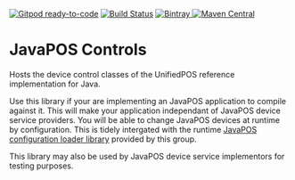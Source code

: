[![Gitpod ready-to-code](https://img.shields.io/badge/Gitpod-ready--to--code-blue?logo=gitpod)](https://gitpod.io/#https://github.com/JavaPOSWorkingGroup/javapos-controls)
[![Build Status](https://github.com/JavaPOSWorkingGroup/javapos-controls/workflows/Build/badge.svg)](https://github.com/JavaPOSWorkingGroup/javapos-controls/actions)
[ ![Bintray](https://api.bintray.com/packages/javaposworkinggroup/maven/javapos-controls/images/download.svg) ](https://bintray.com/javaposworkinggroup/maven/javapos-controls/_latestVersion)
[![Maven Central](https://maven-badges.herokuapp.com/maven-central/org.javapos/javapos-controls/badge.svg)](https://maven-badges.herokuapp.com/maven-central/org.javapos/javapos-controls/)

JavaPOS Controls
================

Hosts the device control classes of the UnifiedPOS reference implementation for Java.

Use this library if your are implementing an JavaPOS application to compile against it. This will make your application independant of JavaPOS device service providers. You will be able to change JavaPOS devices at runtime by configuration. This is tidely intergated with the runtime [JavaPOS configuration loader library](https://github.com/JavaPOSWorkingGroup/javapos-config-loader) provided by this group.

This library may also be used by JavaPOS device service implementors for testing purposes.
